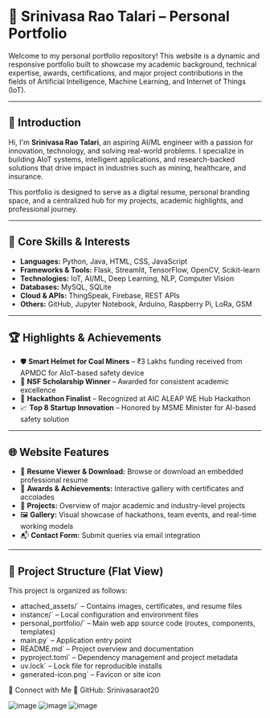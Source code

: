 # 🌟 Srinivasa Rao Talari – Personal Portfolio

Welcome to my personal portfolio repository! This website is a dynamic and responsive portfolio built to showcase my academic background, technical expertise, awards, certifications, and major project contributions in the fields of Artificial Intelligence, Machine Learning, and Internet of Things (IoT).

---

## 👋 Introduction

Hi, I'm **Srinivasa Rao Talari**, an aspiring AI/ML engineer with a passion for innovation, technology, and solving real-world problems. I specialize in building AIoT systems, intelligent applications, and research-backed solutions that drive impact in industries such as mining, healthcare, and insurance.

This portfolio is designed to serve as a digital resume, personal branding space, and a centralized hub for my projects, academic highlights, and professional journey.

---

## 🧠 Core Skills & Interests

- **Languages:** Python, Java, HTML, CSS, JavaScript  
- **Frameworks & Tools:** Flask, Streamlit, TensorFlow, OpenCV, Scikit-learn  
- **Technologies:** IoT, AI/ML, Deep Learning, NLP, Computer Vision  
- **Databases:** MySQL, SQLite  
- **Cloud & APIs:** ThingSpeak, Firebase, REST APIs  
- **Others:** GitHub, Jupyter Notebook, Arduino, Raspberry Pi, LoRa, GSM  

---

## 🏆 Highlights & Achievements

- 🛡️ **Smart Helmet for Coal Miners** – ₹3 Lakhs funding received from APMDC for AIoT-based safety device  
- 🏅 **NSF Scholarship Winner** – Awarded for consistent academic excellence  
- 🧠 **Hackathon Finalist** – Recognized at AIC ALEAP WE Hub Hackathon  
- 📈 **Top 8 Startup Innovation** – Honored by MSME Minister for AI-based safety solution  

---

## 🌐 Website Features

- 📄 **Resume Viewer & Download:** Browse or download an embedded professional resume  
- 🏅 **Awards & Achievements:** Interactive gallery with certificates and accolades  
- 🧪 **Projects:** Overview of major academic and industry-level projects  
- 🖼️ **Gallery:** Visual showcase of hackathons, team events, and real-time working models  
- 📬 **Contact Form:** Submit queries via email integration

---

## 📁 Project Structure (Flat View)
This project is organized as follows:

- attached_assets/` – Contains images, certificates, and resume files  
- instance/` – Local configuration and environment files  
- personal_portfolio/` – Main web app source code (routes, components, templates)  
- main.py` – Application entry point  
- README.md` – Project overview and documentation  
- pyproject.toml` – Dependency management and project metadata  
- uv.lock` – Lock file for reproducible installs  
- generated-icon.png` – Favicon or site icon


🔗 Connect with Me
💼 GitHub: Srinivasaraot20


![image](https://github.com/user-attachments/assets/54794deb-5a2f-4386-9d4d-1344c249655f)
![image](https://github.com/user-attachments/assets/cb64694a-b349-4103-b695-0651758e4875)
![image](https://github.com/user-attachments/assets/dfa823f1-4e37-48de-b1e5-77b69359f0e8)





